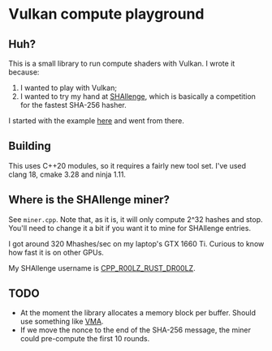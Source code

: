 # Vulkan compute playground

## Huh?

This is a small library to run compute shaders with Vulkan. I wrote it because:

1. I wanted to play with Vulkan;
2. I wanted to try my hand at [SHAllenge](https://shallenge.quirino.net/), which is basically a competition for the fastest SHA-256 hasher.

I started with the example [here](https://www.neilhenning.dev/posts/a-simple-vulkan-compute-example/) and went from there.

## Building

This uses C++20 modules, so it requires a fairly new tool set. I've used clang 18, cmake 3.28 and ninja 1.11.

## Where is the SHAllenge miner?

See `miner.cpp`. Note that, as it is, it will only compute 2^32 hashes and stop. You'll need to change it a bit if you want it to mine for SHAllenge entries.

I got around 320 Mhashes/sec on my laptop's GTX 1660 Ti. Curious to know how fast it is on other GPUs.

My SHAllenge username is [CPP_R00LZ_RUST_DR00LZ](https://shallenge.quirino.net/username?username=CPP_R00LZ_RUST_DR00LZ).

## TODO

* At the moment the library allocates a memory block per buffer. Should use something like [VMA](https://github.com/GPUOpen-LibrariesAndSDKs/VulkanMemoryAllocator).
* If we move the nonce to the end of the SHA-256 message, the miner could pre-compute the first 10 rounds.
